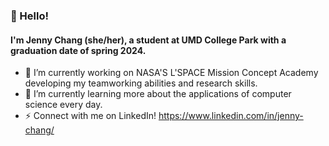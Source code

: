 ### 👋 Hello! 
#### I'm Jenny Chang (she/her), a student at UMD College Park with a graduation date of spring 2024.


- 🔭 I’m currently working on NASA'S L'SPACE Mission Concept Academy developing my teamworking abilities and research skills. 
- 🌱 I’m currently learning more about the applications of computer science every day. 
- ⚡ Connect with me on LinkedIn! https://www.linkedin.com/in/jenny-chang/

<!--
**whosjenny/whosjenny** is a ✨ _special_ ✨ repository because its `README.md` (this file) appears on your GitHub profile.

Here are some ideas to get you started:

- 🔭 I’m currently working on ...
- 🌱 I’m currently learning ...
- 👯 I’m looking to collaborate on ...
- 🤔 I’m looking for help with ...
- 💬 Ask me about ...
- 📫 How to reach me: ...
- 😄 Pronouns: ...
- ⚡ Fun fact: ...
-->
